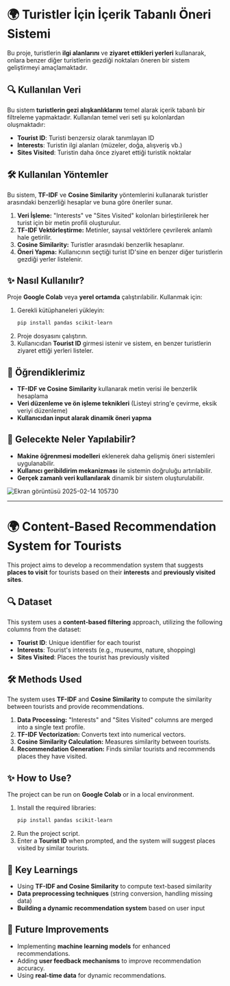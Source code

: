 # 🌍 Turistler İçin İçerik Tabanlı Öneri Sistemi

Bu proje, turistlerin **ilgi alanlarını** ve **ziyaret ettikleri yerleri** kullanarak, onlara benzer diğer turistlerin gezdiği noktaları öneren bir sistem geliştirmeyi amaçlamaktadır.

## 🔍 Kullanılan Veri
Bu sistem **turistlerin gezi alışkanlıklarını** temel alarak içerik tabanlı bir filtreleme yapmaktadır. Kullanılan temel veri seti şu kolonlardan oluşmaktadır:

- **Tourist ID**: Turisti benzersiz olarak tanımlayan ID
- **Interests**: Turistin ilgi alanları (müzeler, doğa, alışveriş vb.)
- **Sites Visited**: Turistin daha önce ziyaret ettiği turistik noktalar

## 🛠 Kullanılan Yöntemler
Bu sistem, **TF-IDF** ve **Cosine Similarity** yöntemlerini kullanarak turistler arasındaki benzerliği hesaplar ve buna göre öneriler sunar.

1. **Veri İşleme:** "Interests" ve "Sites Visited" kolonları birleştirilerek her turist için bir metin profili oluşturulur.
2. **TF-IDF Vektörleştirme:** Metinler, sayısal vektörlere çevrilerek anlamlı hale getirilir.
3. **Cosine Similarity:** Turistler arasındaki benzerlik hesaplanır.
4. **Öneri Yapma:** Kullanıcının seçtiği turist ID'sine en benzer diğer turistlerin gezdiği yerler listelenir.

## ✨ Nasıl Kullanılır?
Proje **Google Colab** veya **yerel ortamda** çalıştırılabilir. Kullanmak için:

1. Gerekli kütüphaneleri yükleyin:
   ```sh
   pip install pandas scikit-learn
   ```
2. Proje dosyasını çalıştırın.
3. Kullanıcıdan **Tourist ID** girmesi istenir ve sistem, en benzer turistlerin ziyaret ettiği yerleri listeler.

## 🔎 Öğrendiklerimiz
- **TF-IDF ve Cosine Similarity** kullanarak metin verisi ile benzerlik hesaplama
- **Veri düzenleme ve ön işleme teknikleri** (Listeyi string'e çevirme, eksik veriyi düzenleme)
- **Kullanıcıdan input alarak dinamik öneri yapma**

## 🌟 Gelecekte Neler Yapılabilir?
- **Makine öğrenmesi modelleri** eklenerek daha gelişmiş öneri sistemleri uygulanabilir.
- **Kullanıcı geribildirim mekanizması** ile sistemin doğruluğu artırılabilir.
- **Gerçek zamanlı veri kullanılarak** dinamik bir sistem oluşturulabilir.

![Ekran görüntüsü 2025-02-14 105730](https://github.com/user-attachments/assets/0a3a5ab4-619f-4498-b2c9-6d04c707dbd1)

---

# 🌍 Content-Based Recommendation System for Tourists

This project aims to develop a recommendation system that suggests **places to visit** for tourists based on their **interests** and **previously visited sites**.

## 🔍 Dataset
This system uses a **content-based filtering** approach, utilizing the following columns from the dataset:

- **Tourist ID**: Unique identifier for each tourist
- **Interests**: Tourist's interests (e.g., museums, nature, shopping)
- **Sites Visited**: Places the tourist has previously visited

## 🛠 Methods Used
The system uses **TF-IDF** and **Cosine Similarity** to compute the similarity between tourists and provide recommendations.

1. **Data Processing:** "Interests" and "Sites Visited" columns are merged into a single text profile.
2. **TF-IDF Vectorization:** Converts text into numerical vectors.
3. **Cosine Similarity Calculation:** Measures similarity between tourists.
4. **Recommendation Generation:** Finds similar tourists and recommends places they have visited.

## ✨ How to Use?
The project can be run on **Google Colab** or in a local environment.

1. Install the required libraries:
   ```sh
   pip install pandas scikit-learn
   ```
2. Run the project script.
3. Enter a **Tourist ID** when prompted, and the system will suggest places visited by similar tourists.

## 🔎 Key Learnings
- Using **TF-IDF and Cosine Similarity** to compute text-based similarity
- **Data preprocessing techniques** (string conversion, handling missing data)
- **Building a dynamic recommendation system** based on user input

## 🌟 Future Improvements
- Implementing **machine learning models** for enhanced recommendations.
- Adding **user feedback mechanisms** to improve recommendation accuracy.
- Using **real-time data** for dynamic recommendations.
